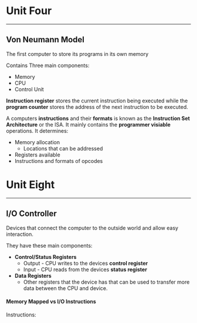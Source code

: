 # Unit Four
---
## Von Neumann Model

The first computer to store its programs in its own memory

Contains Three main components:
- Memory
- CPU
- Control Unit

**Instruction register** stores the current instruction being executed while the **program counter** stores the address of the next instruction to be executed.

A computers **instructions** and their **formats** is known as the **Instruction Set Architecture** or the ISA. It mainly contains the **programmer visiable** operations. It determines:
- Memory allocation
	- Locations that can be addressed
- Registers available
- Instructions and formats of opcodes

# Unit Eight
---
## I/O Controller

Devices that connect the computer to the outside world and allow easy interaction.

They have these main components:
- **Control/Status Registers**
	- Output - CPU writes to the devices **control register**
	- Input - CPU reads from the devices **status register**
- **Data Registers**
	- Other registers that the device has that can be used to transfer more data between the CPU and device.

#### Memory Mapped vs I/O Instructions

Instructions: 